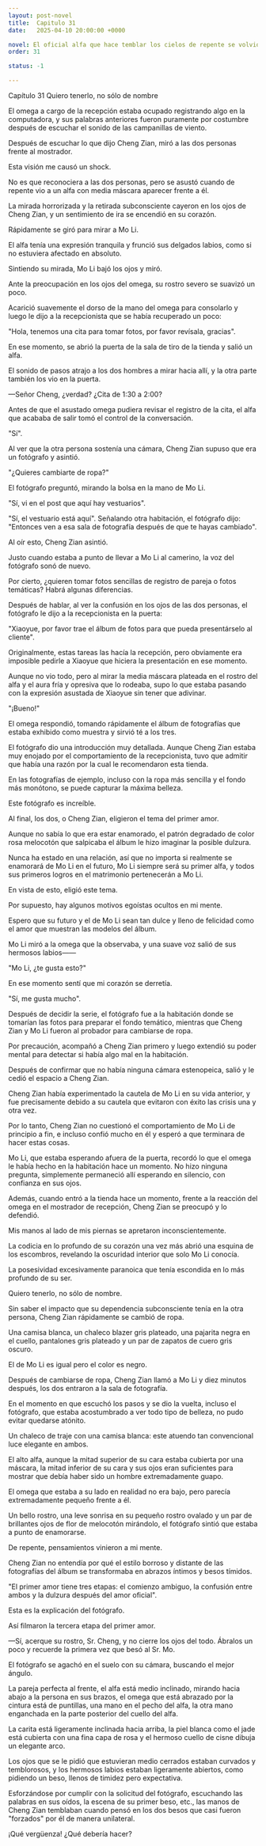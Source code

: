 ```yaml
---
layout: post-novel
title:  Capitulo 31
date:   2025-04-10 20:00:00 +0000

novel: El oficial alfa que hace temblar los cielos de repente se volvió dulce
order: 31

status: -1

---
```


Capítulo 31 Quiero tenerlo, no sólo de nombre

El omega a cargo de la recepción estaba ocupado registrando algo en la computadora, y sus palabras anteriores fueron puramente por costumbre después de escuchar el sonido de las campanillas de viento.

Después de escuchar lo que dijo Cheng Zian, miró a las dos personas frente al mostrador.

Esta visión me causó un shock.

No es que reconociera a las dos personas, pero se asustó cuando de repente vio a un alfa con media máscara aparecer frente a él.

La mirada horrorizada y la retirada subconsciente cayeron en los ojos de Cheng Zian, y un sentimiento de ira se encendió en su corazón.

Rápidamente se giró para mirar a Mo Li.

El alfa tenía una expresión tranquila y frunció sus delgados labios, como si no estuviera afectado en absoluto.

Sintiendo su mirada, Mo Li bajó los ojos y miró.

Ante la preocupación en los ojos del omega, su rostro severo se suavizó un poco.

Acarició suavemente el dorso de la mano del omega para consolarlo y luego le dijo a la recepcionista que se había recuperado un poco:

"Hola, tenemos una cita para tomar fotos, por favor revísala, gracias".

En ese momento, se abrió la puerta de la sala de tiro de la tienda y salió un alfa.

El sonido de pasos atrajo a los dos hombres a mirar hacia allí, y la otra parte también los vio en la puerta.

—Señor Cheng, ¿verdad? ¿Cita de 1:30 a 2:00?

Antes de que el asustado omega pudiera revisar el registro de la cita, el alfa que acababa de salir tomó el control de la conversación.

"Sí".

Al ver que la otra persona sostenía una cámara, Cheng Zian supuso que era un fotógrafo y asintió.

"¿Quieres cambiarte de ropa?"

El fotógrafo preguntó, mirando la bolsa en la mano de Mo Li.

"Sí, vi en el post que aquí hay vestuarios".

"Sí, el vestuario está aquí". Señalando otra habitación, el fotógrafo dijo: "Entonces ven a esa sala de fotografía después de que te hayas cambiado".

Al oír esto, Cheng Zian asintió.

Justo cuando estaba a punto de llevar a Mo Li al camerino, la voz del fotógrafo sonó de nuevo.

Por cierto, ¿quieren tomar fotos sencillas de registro de pareja o fotos temáticas? Habrá algunas diferencias.

Después de hablar, al ver la confusión en los ojos de las dos personas, el fotógrafo le dijo a la recepcionista en la puerta:

"Xiaoyue, por favor trae el álbum de fotos para que pueda presentárselo al cliente".

Originalmente, estas tareas las hacía la recepción, pero obviamente era imposible pedirle a Xiaoyue que hiciera la presentación en ese momento.

Aunque no vio todo, pero al mirar la media máscara plateada en el rostro del alfa y el aura fría y opresiva que lo rodeaba, supo lo que estaba pasando con la expresión asustada de Xiaoyue sin tener que adivinar.

"¡Bueno!"

El omega respondió, tomando rápidamente el álbum de fotografías que estaba exhibido como muestra y sirvió té a los tres.

El fotógrafo dio una introducción muy detallada. Aunque Cheng Zian estaba muy enojado por el comportamiento de la recepcionista, tuvo que admitir que había una razón por la cual le recomendaron esta tienda.

En las fotografías de ejemplo, incluso con la ropa más sencilla y el fondo más monótono, se puede capturar la máxima belleza.

Este fotógrafo es increíble.

Al final, los dos, o Cheng Zian, eligieron el tema del primer amor.

Aunque no sabía lo que era estar enamorado, el patrón degradado de color rosa melocotón que salpicaba el álbum le hizo imaginar la posible dulzura.

Nunca ha estado en una relación, así que no importa si realmente se enamorará de Mo Li en el futuro, Mo Li siempre será su primer alfa, y todos sus primeros logros en el matrimonio pertenecerán a Mo Li.

En vista de esto, eligió este tema.

Por supuesto, hay algunos motivos egoístas ocultos en mi mente.

Espero que su futuro y el de Mo Li sean tan dulce y lleno de felicidad como el amor que muestran las modelos del álbum.

Mo Li miró a la omega que la observaba, y una suave voz salió de sus hermosos labios——

"Mo Li, ¿te gusta esto?"

En ese momento sentí que mi corazón se derretía.

"Sí, me gusta mucho".

Después de decidir la serie, el fotógrafo fue a la habitación donde se tomarían las fotos para preparar el fondo temático, mientras que Cheng Zian y Mo Li fueron al probador para cambiarse de ropa.

Por precaución, acompañó a Cheng Zian primero y luego extendió su poder mental para detectar si había algo mal en la habitación.

Después de confirmar que no había ninguna cámara estenopeica, salió y le cedió el espacio a Cheng Zian.

Cheng Zian había experimentado la cautela de Mo Li en su vida anterior, y fue precisamente debido a su cautela que evitaron con éxito las crisis una y otra vez.

Por lo tanto, Cheng Zian no cuestionó el comportamiento de Mo Li de principio a fin, e incluso confió mucho en él y esperó a que terminara de hacer estas cosas.

Mo Li, que estaba esperando afuera de la puerta, recordó lo que el omega le había hecho en la habitación hace un momento. No hizo ninguna pregunta, simplemente permaneció allí esperando en silencio, con confianza en sus ojos.

Además, cuando entró a la tienda hace un momento, frente a la reacción del omega en el mostrador de recepción, Cheng Zian se preocupó y lo defendió.

Mis manos al lado de mis piernas se apretaron inconscientemente.

La codicia en lo profundo de su corazón una vez más abrió una esquina de los escombros, revelando la oscuridad interior que solo Mo Li conocía.

La posesividad excesivamente paranoica que tenía escondida en lo más profundo de su ser.

Quiero tenerlo, no sólo de nombre.

Sin saber el impacto que su dependencia subconsciente tenía en la otra persona, Cheng Zian rápidamente se cambió de ropa.

Una camisa blanca, un chaleco blazer gris plateado, una pajarita negra en el cuello, pantalones gris plateado y un par de zapatos de cuero gris oscuro.

El de Mo Li es igual pero el color es negro.

Después de cambiarse de ropa, Cheng Zian llamó a Mo Li y diez minutos después, los dos entraron a la sala de fotografía.

En el momento en que escuchó los pasos y se dio la vuelta, incluso el fotógrafo, que estaba acostumbrado a ver todo tipo de belleza, no pudo evitar quedarse atónito.

Un chaleco de traje con una camisa blanca: este atuendo tan convencional luce elegante en ambos.

El alto alfa, aunque la mitad superior de su cara estaba cubierta por una máscara, la mitad inferior de su cara y sus ojos eran suficientes para mostrar que debía haber sido un hombre extremadamente guapo.

El omega que estaba a su lado en realidad no era bajo, pero parecía extremadamente pequeño frente a él.

Un bello rostro, una leve sonrisa en su pequeño rostro ovalado y un par de brillantes ojos de flor de melocotón mirándolo, el fotógrafo sintió que estaba a punto de enamorarse.

De repente, pensamientos vinieron a mi mente.

Cheng Zian no entendía por qué el estilo borroso y distante de las fotografías del álbum se transformaba en abrazos íntimos y besos tímidos.

"El primer amor tiene tres etapas: el comienzo ambiguo, la confusión entre ambos y la dulzura después del amor oficial".

Esta es la explicación del fotógrafo.

Así filmaron la tercera etapa del primer amor.

—Sí, acerque su rostro, Sr. Cheng, y no cierre los ojos del todo. Ábralos un poco y recuerde la primera vez que besó al Sr. Mo.

El fotógrafo se agachó en el suelo con su cámara, buscando el mejor ángulo.

La pareja perfecta al frente, el alfa está medio inclinado, mirando hacia abajo a la persona en sus brazos, el omega que está abrazado por la cintura está de puntillas, una mano en el pecho del alfa, la otra mano enganchada en la parte posterior del cuello del alfa.

La carita está ligeramente inclinada hacia arriba, la piel blanca como el jade está cubierta con una fina capa de rosa y el hermoso cuello de cisne dibuja un elegante arco.

Los ojos que se le pidió que estuvieran medio cerrados estaban curvados y temblorosos, y los hermosos labios estaban ligeramente abiertos, como pidiendo un beso, llenos de timidez pero expectativa.

Esforzándose por cumplir con la solicitud del fotógrafo, escuchando las palabras en sus oídos, la escena de su primer beso, etc., las manos de Cheng Zian temblaban cuando pensó en los dos besos que casi fueron "forzados" por él de manera unilateral.

¡Qué vergüenza! ¿Qué debería hacer?





